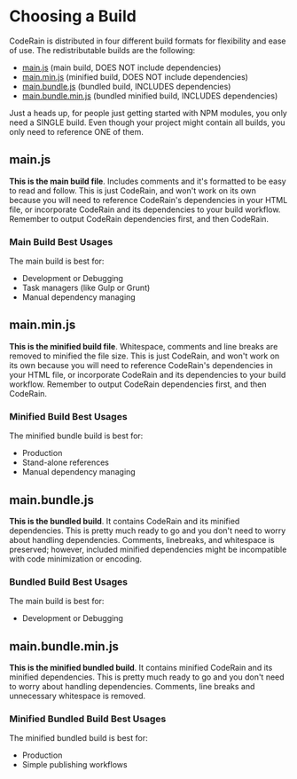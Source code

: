 # Choosing a Build
CodeRain is distributed in four different build formats for flexibility and ease of use. The redistributable builds are the following:
* [main.js](#main-js) (main build, DOES NOT include dependencies)
* [main.min.js](#main-min-js) (minified build, DOES NOT include dependencies)
* [main.bundle.js](#main-bundle-js) (bundled build, INCLUDES dependencies)
* [main.bundle.min.js](#main-bundle-min-js) (bundled minified build, INCLUDES dependencies)

Just a heads up, for people just getting started with NPM modules, you only need a SINGLE build. Even though your project might contain all builds, you only need to reference ONE of them.

## main.js
**This is the main build file**. Includes comments and it's formatted to be easy to read and follow. This is just CodeRain, and won't work on its own because you will need to  reference CodeRain's dependencies in your HTML file, or incorporate CodeRain and its dependencies to your build workflow. Remember to output CodeRain dependencies first, and then CodeRain.

### Main Build Best Usages
The main build is best for:
* Development or Debugging
* Task managers (like Gulp or Grunt)
* Manual dependency managing

## main.min.js
**This is the minified build file**. Whitespace, comments and line breaks are removed to minified the file size. This is just CodeRain, and won't work on its own because you will need to reference CodeRain's dependencies in your HTML file, or incorporate CodeRain and its dependencies to your build workflow. Remember to output CodeRain dependencies first, and then CodeRain.

### Minified Build Best Usages
The minified bundle build is best for:
* Production
* Stand-alone references
* Manual dependency managing


## main.bundle.js
**This is the bundled build**. It contains CodeRain and its minified dependencies. This is pretty much ready to go and you don't need to worry about handling dependencies. Comments, linebreaks, and whitespace is preserved; however, included minified dependencies might be incompatible with code minimization or encoding.

### Bundled Build Best Usages
The main build is best for:
* Development or Debugging

## main.bundle.min.js
**This is the minified bundled build**. It contains minified CodeRain and its minified dependencies. This is pretty much ready to go and you don't need to worry about handling dependencies. Comments, line breaks and unnecessary whitespace is removed.

### Minified Bundled Build Best Usages
The minified bundled build is best for:
* Production
* Simple publishing workflows
